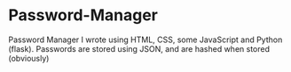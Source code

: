 # Password-Manager
Password Manager I wrote using HTML, CSS, some JavaScript and Python (flask). Passwords are stored using JSON, and are hashed when stored (obviously)
